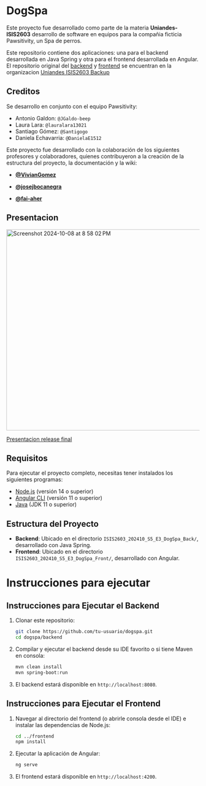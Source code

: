 # DogSpa 
Este proyecto fue desarrollado como parte de la materia **Uniandes-ISIS2603** desarrollo de software en equipos para la compañia ficticia Pawsitivity, un Spa de perros.

Este repositorio contiene dos aplicaciones: una para el backend desarrollada en Java Spring y otra para el frontend desarrollada en Angular.  El repositorio original del [backend](https://github.com/Uniandes-ISIS2603-backup/ISIS2603_202410_S5_E3_DogSpa_Back) y [frontend](https://github.com/Uniandes-ISIS2603-backup/ISIS2603_202410_S5_E3_DogSpa_Front) se encuentran en la organizacion [Uniandes ISIS2603 Backup](https://github.com/Uniandes-ISIS2603-backup)

## Creditos
Se desarrollo en conjunto con el equipo Pawsitivity:
- Antonio Galdon: `@JGaldo-beep`
- Laura Lara: `@lauralara13021`
- Santiago Gómez: `@Santigogo`
- Daniela Echavarria: `@DanielaE1512`

Este proyecto fue desarrollado con la colaboración de los siguientes profesores y colaboradores, quienes contribuyeron a la creación de la estructura del proyecto, la documentación y la wiki:

- **[@VivianGomez](https://github.com/VivianGomez)**

- **[@josejbocanegra](https://github.com/josejbocanegra)**

- **[@fai-aher](https://github.com/fai-aher)**

## Presentacion

<img width="524" alt="Screenshot 2024-10-08 at 8 58 02 PM" src="https://github.com/user-attachments/assets/0ca7302a-5ad1-4714-b2e1-f479469b3ccf">

[Presentacion release final](https://www.canva.com/design/DAGGL1-2zak/0E9uP7lPu5IWUajDXCZfUQ/edit?utm_content=DAGGL1-2zak&utm_campaign=designshare&utm_medium=link2&utm_source=sharebutton)

## Requisitos

Para ejecutar el proyecto completo, necesitas tener instalados los siguientes programas:

- [Node.js](https://nodejs.org/en/) (versión 14 o superior)
- [Angular CLI](https://angular.io/cli) (versión 11 o superior)
- [Java](https://www.oracle.com/java/technologies/javase-jdk11-downloads.html) (JDK 11 o superior)

## Estructura del Proyecto

- **Backend**: Ubicado en el directorio `ISIS2603_202410_S5_E3_DogSpa_Back/`, desarrollado con Java Spring.
- **Frontend**: Ubicado en el directorio `ISIS2603_202410_S5_E3_DogSpa_Front/`, desarrollado con Angular.

# Instrucciones para ejecutar

## Instrucciones para Ejecutar el Backend

1. Clonar este repositorio:
   ```bash
   git clone https://github.com/tu-usuario/dogspa.git
   cd dogspa/backend

2. Compilar y ejecutar el backend desde su IDE favorito o si tiene Maven en consola:
   ```bash
   mvn clean install
   mvn spring-boot:run
   ```
3. El backend estará disponible en `http://localhost:8080`.

## Instrucciones para Ejecutar el Frontend

1. Navegar al directorio del frontend (o abrirle consola desde el IDE) e instalar las dependencias de Node.js:

   ```bash
   cd ../frontend
   npm install
   ```
2. Ejecutar la aplicación de Angular:

   ```bash
   ng serve
   ```
3. El frontend estará disponible en `http://localhost:4200`.

